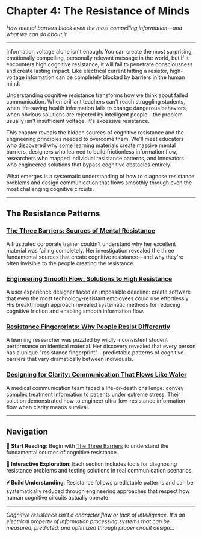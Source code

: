 # Chapter 4: The Resistance of Minds

*How mental barriers block even the most compelling information—and what we can do about it*

---

Information voltage alone isn't enough. You can create the most surprising, emotionally compelling, personally relevant message in the world, but if it encounters high cognitive resistance, it will fail to penetrate consciousness and create lasting impact. Like electrical current hitting a resistor, high-voltage information can be completely blocked by barriers in the human mind.

Understanding cognitive resistance transforms how we think about failed communication. When brilliant teachers can't reach struggling students, when life-saving health information fails to change dangerous behaviors, when obvious solutions are rejected by intelligent people—the problem usually isn't insufficient voltage. It's excessive resistance.

This chapter reveals the hidden sources of cognitive resistance and the engineering principles needed to overcome them. We'll meet educators who discovered why some learning materials create massive mental barriers, designers who learned to build frictionless information flow, researchers who mapped individual resistance patterns, and innovators who engineered solutions that bypass cognitive obstacles entirely.

What emerges is a systematic understanding of how to diagnose resistance problems and design communication that flows smoothly through even the most challenging cognitive circuits.

---

## The Resistance Patterns

### [The Three Barriers: Sources of Mental Resistance](04_01_sources_of_resistance.md)
A frustrated corporate trainer couldn't understand why her excellent material was failing completely. Her investigation revealed the three fundamental sources that create cognitive resistance—and why they're often invisible to the people creating the resistance.

### [Engineering Smooth Flow: Solutions to High Resistance](04_02_overcoming_barriers.md)
A user experience designer faced an impossible deadline: create software that even the most technology-resistant employees could use effortlessly. His breakthrough approach revealed systematic methods for reducing cognitive friction and enabling smooth information flow.

### [Resistance Fingerprints: Why People Resist Differently](04_03_resistance_patterns.md)
A learning researcher was puzzled by wildly inconsistent student performance on identical material. Her discovery revealed that every person has a unique "resistance fingerprint"—predictable patterns of cognitive barriers that vary dramatically between individuals.

### [Designing for Clarity: Communication That Flows Like Water](04_04_reducing_friction.md)
A medical communication team faced a life-or-death challenge: convey complex treatment information to patients under extreme stress. Their solution demonstrated how to engineer ultra-low-resistance information flow when clarity means survival.

---

## Navigation

**📖 Start Reading**: Begin with [The Three Barriers](04_01_sources_of_resistance.md) to understand the fundamental sources of cognitive resistance.

**🔗 Interactive Exploration**: Each section includes tools for diagnosing resistance problems and testing solutions in real communication scenarios.

**⚡ Build Understanding**: Resistance follows predictable patterns and can be systematically reduced through engineering approaches that respect how human cognitive circuits actually operate.

---

*Cognitive resistance isn't a character flaw or lack of intelligence. It's an electrical property of information processing systems that can be measured, predicted, and optimized through proper circuit design...* 